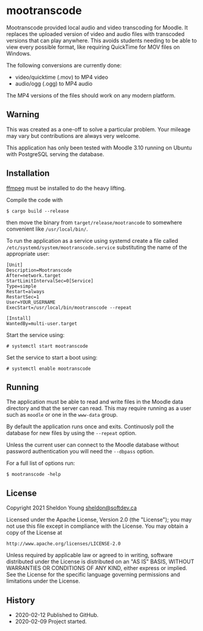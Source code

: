 # mootranscode

Mootranscode provided local audio and video transcoding for Moodle. It
replaces the uploaded version of video and audio files with transcoded
versions that can play anywhere. This avoids students needing to be able to
view every possible format, like requiring QuickTime for MOV files on Windows.

The following conversions are currently done:

- video/quicktime (.mov) to MP4 video
- audio/ogg (.ogg) to MP4 audio

The MP4 versions of the files should work on any modern platform.

## Warning

This was created as a one-off to solve a particular problem. Your mileage may
vary but contributions are always very welcome.

This application has only been tested with Moodle 3.10 running on Ubuntu with
PostgreSQL serving the database.

## Installation

[ffmpeg](https://ffmpeg.org/) must be installed to do the heavy lifting.

Compile the code with

```
$ cargo build --release
```

then move the binary from `target/release/mootrancode` to somewhere convenient
like `/usr/local/bin/`.

To run the application as a service using systemd create a file called
`/etc/systemd/system/mootranscode.service` substituting the name of the
appropriate user:

```
[Unit]
Description=Mootranscode
After=network.target
StartLimitIntervalSec=0[Service]
Type=simple
Restart=always
RestartSec=1
User=YOUR_USERNAME
ExecStart=/usr/local/bin/mootranscode --repeat

[Install]
WantedBy=multi-user.target
```

Start the service using:

```
# systemctl start mootranscode
```

Set the service to start a boot using:

```
# systemctl enable mootranscode
```

## Running

The application must be able to read and write files in the Moodle data
directory and that the server can read. This may require running as a user
such as `moodle` or one in the `www-data` group.

By default the application runs once and exits. Continuosly poll the database
for new files by using the `--repeat` option.

Unless the current user can connect to the Moodle database without password
authentication you will need the `--dbpass` option.

For a full list of options run:

```
$ mootranscode -help
```

## License

Copyright 2021 Sheldon Young <sheldon@softdev.ca>

Licensed under the Apache License, Version 2.0 (the "License");
you may not use this file except in compliance with the License.
You may obtain a copy of the License at

    http://www.apache.org/licenses/LICENSE-2.0

Unless required by applicable law or agreed to in writing, software
distributed under the License is distributed on an "AS IS" BASIS,
WITHOUT WARRANTIES OR CONDITIONS OF ANY KIND, either express or implied.
See the License for the specific language governing permissions and
limitations under the License.

## History

- 2020-02-12 Published to GitHub.
- 2020-02-09 Project started.
